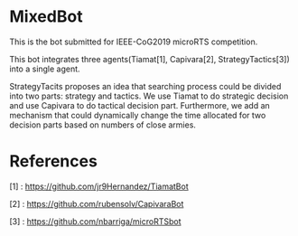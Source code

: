 # MixedBot

This is the bot submitted for IEEE-CoG2019 microRTS competition.

This bot integrates three agents(Tiamat[1], Capivara[2], StrategyTactics[3]) into  a single agent.

StrategyTacits proposes an idea that searching process could be divided into two parts: strategy and tactics. We use Tiamat to do strategic decision and use Capivara to do tactical decision part. Furthermore, we add an mechanism that could dynamically change the time allocated for two decision parts based on numbers of close armies.

# References

[1] : https://github.com/jr9Hernandez/TiamatBot

[2] : https://github.com/rubensolv/CapivaraBot

[3] : https://github.com/nbarriga/microRTSbot